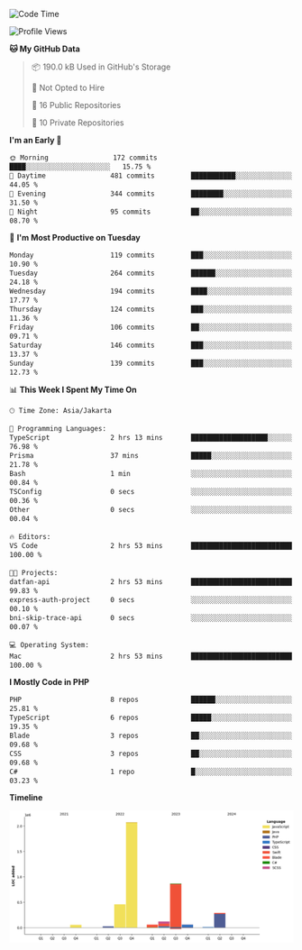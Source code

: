 <!--START_SECTION:waka-->
![Code Time](http://img.shields.io/badge/Code%20Time-458%20hrs%201%20min-blue)

![Profile Views](http://img.shields.io/badge/Profile%20Views-6-blue)

**🐱 My GitHub Data** 

> 📦 190.0 kB Used in GitHub's Storage 
 > 
> 🚫 Not Opted to Hire
 > 
> 📜 16 Public Repositories 
 > 
> 🔑 10 Private Repositories 
 > 
**I'm an Early 🐤** 

```text
🌞 Morning                172 commits         ████░░░░░░░░░░░░░░░░░░░░░   15.75 % 
🌆 Daytime                481 commits         ███████████░░░░░░░░░░░░░░   44.05 % 
🌃 Evening                344 commits         ████████░░░░░░░░░░░░░░░░░   31.50 % 
🌙 Night                  95 commits          ██░░░░░░░░░░░░░░░░░░░░░░░   08.70 % 
```
📅 **I'm Most Productive on Tuesday** 

```text
Monday                   119 commits         ███░░░░░░░░░░░░░░░░░░░░░░   10.90 % 
Tuesday                  264 commits         ██████░░░░░░░░░░░░░░░░░░░   24.18 % 
Wednesday                194 commits         ████░░░░░░░░░░░░░░░░░░░░░   17.77 % 
Thursday                 124 commits         ███░░░░░░░░░░░░░░░░░░░░░░   11.36 % 
Friday                   106 commits         ██░░░░░░░░░░░░░░░░░░░░░░░   09.71 % 
Saturday                 146 commits         ███░░░░░░░░░░░░░░░░░░░░░░   13.37 % 
Sunday                   139 commits         ███░░░░░░░░░░░░░░░░░░░░░░   12.73 % 
```


📊 **This Week I Spent My Time On** 

```text
🕑︎ Time Zone: Asia/Jakarta

💬 Programming Languages: 
TypeScript               2 hrs 13 mins       ███████████████████░░░░░░   76.98 % 
Prisma                   37 mins             █████░░░░░░░░░░░░░░░░░░░░   21.78 % 
Bash                     1 min               ░░░░░░░░░░░░░░░░░░░░░░░░░   00.84 % 
TSConfig                 0 secs              ░░░░░░░░░░░░░░░░░░░░░░░░░   00.36 % 
Other                    0 secs              ░░░░░░░░░░░░░░░░░░░░░░░░░   00.04 % 

🔥 Editors: 
VS Code                  2 hrs 53 mins       █████████████████████████   100.00 % 

🐱‍💻 Projects: 
datfan-api               2 hrs 53 mins       █████████████████████████   99.83 % 
express-auth-project     0 secs              ░░░░░░░░░░░░░░░░░░░░░░░░░   00.10 % 
bni-skip-trace-api       0 secs              ░░░░░░░░░░░░░░░░░░░░░░░░░   00.07 % 

💻 Operating System: 
Mac                      2 hrs 53 mins       █████████████████████████   100.00 % 
```

**I Mostly Code in PHP** 

```text
PHP                      8 repos             ██████░░░░░░░░░░░░░░░░░░░   25.81 % 
TypeScript               6 repos             █████░░░░░░░░░░░░░░░░░░░░   19.35 % 
Blade                    3 repos             ██░░░░░░░░░░░░░░░░░░░░░░░   09.68 % 
CSS                      3 repos             ██░░░░░░░░░░░░░░░░░░░░░░░   09.68 % 
C#                       1 repo              █░░░░░░░░░░░░░░░░░░░░░░░░   03.23 % 
```



**Timeline**

![Lines of Code chart](https://raw.githubusercontent.com/brstreet2/brstreet2/main/assets/bar_graph.png)


<!--END_SECTION:waka-->
